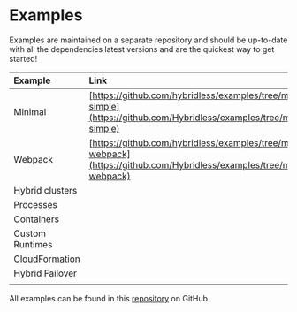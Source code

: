 # Examples

Examples are maintained on a separate repository and should be up-to-date with all the dependencies latest versions and are the quickest way to get started!

| Example | Link |
| :--- | :--- |
| Minimal | [https://github.com/hybridless/examples/tree/master/example-simple](https://github.com/Hybridless/examples/tree/master/example-simple) |
| Webpack | [https://github.com/hybridless/examples/tree/master/example-webpack](https://github.com/Hybridless/examples/tree/master/example-webpack) |
| Hybrid clusters |  |
| Processes |  |
| Containers |  |
| Custom Runtimes |  |
| CloudFormation |  |
| Hybrid Failover |  |
|  |  |

All examples can be found in this [repository](https://github.com/hybridless/examples) on GitHub.

